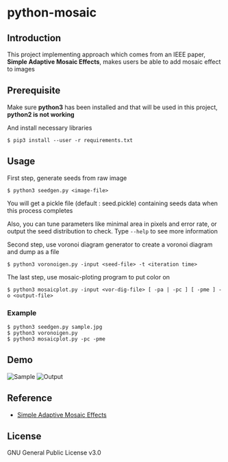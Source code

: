# python-mosaic

## Introduction

This project implementing approach which comes from an IEEE paper, **Simple Adaptive Mosaic Effects**, makes users be able to add mosaic effect to images  

## Prerequisite

Make sure  **python3** has been installed and that will be used in this project, **python2 is not working**

And install necessary libraries

```
$ pip3 install --user -r requirements.txt
```

## Usage

First step, generate seeds from raw image

```
$ python3 seedgen.py <image-file>
```

You will get a pickle file (default : seed.pickle) containing seeds data when this process completes

Also, you can  tune parameters like minimal area in pixels and error rate, or output the seed distribution to check. Type `--help` to see more information

Second step, use voronoi diagram generator to create a voronoi diagram and dump as a file

```
$ python3 voronoigen.py -input <seed-file> -t <iteration time>
```

The last step, use mosaic-ploting program to put color
on 

```
$ python3 mosaicplot.py -input <vor-dig-file> [ -pa | -pc ] [ -pme ] -o <output-file>
```

### Example

```
$ python3 seedgen.py sample.jpg
$ python3 voronoigen.py
$ python3 mosaicplot.py -pc -pme
```

## Demo

![Sample](http://i.imgur.com/PDyl2ax.png)
![Output](http://i.imgur.com/HrLEpin.png)

## Reference

- [Simple Adaptive Mosaic Effects](http://ieeexplore.ieee.org/document/1599119/)

## License

GNU General Public License v3.0